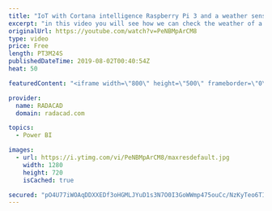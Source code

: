 ```yaml
---
title: "IoT with Cortana intelligence Raspberry Pi 3 and a weather sensor"
excerpt: "in this video you will see how we can check the weather of a room in power BI using Raspberry Pi3, weather station and power BI, huckster website help me to develop this:https://www.hackster.io/windowsiot/build-hands-on-lab-iot-weather-station-using-windows-10-5b818f also the full detail of how to set"
originalUrl: https://youtube.com/watch?v=PeNBMpArCM8
type: video
price: Free
length: PT3M24S
publishedDateTime: 2019-08-02T00:40:54Z
heat: 50

featuredContent: "<iframe width=\"800\" height=\"500\" frameborder=\"0\" src=\"https://www.youtube.com/embed/PeNBMpArCM8\" allow=\"accelerometer; autoplay; encrypted-media; gyroscope; picture-in-picture\" allowfullscreen></iframe>"

provider:
  name: RADACAD
  domain: radacad.com

topics:
  - Power BI

images:
  - url: https://i.ytimg.com/vi/PeNBMpArCM8/maxresdefault.jpg
    width: 1280
    height: 720
    isCached: true

secured: "pO4U77iWOAqDDXXEDf3oHGMLJYuD1s3N7O0I3GoWWmp475ouCc/NzKyTeo6TIGdvGiwfhrBLTuNw+L5O84Lwo8a3O80Bo8COb6dwcJhlbBbRx6gfAHlu1ZAGEso+dxWZMd3Ygm2IfmKw2TZIynhOstMBib/78jFB6IJIJkM2N/ltkFef2+IIYddD5z3jQO04D6mQy9w7mS9ZfXQrU2Ae+7YuY+i8H0fwk2a+ig6vqOFv+SQ1mFV9+/fueBFMrUggVFeOq+Ejn3lYETD3QqBr9S1F5Vejc5ZHMvrG9eb5keePVa2xnSJj86DjToz0Ip8qmY/nFhARTWPgUIpMA1q1/Yu4Rp/Kwo2iRdvjbLn3MCzBWGBZUwF7iOvhsN2SGkyER6QZUcU6lyiKLBgnObdnKTrZoeHDOqdJXKhdgTpol0s=;q7Ol9SEcHkoOc4gcVrNX7A=="
---
```


